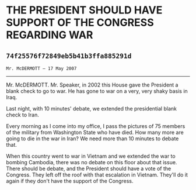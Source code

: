 # THE PRESIDENT SHOULD HAVE SUPPORT OF THE CONGRESS REGARDING WAR
## `74f25576f72849eb5b41b3ffa885291d`
`Mr. McDERMOTT — 17 May 2007`

---


Mr. McDERMOTT. Mr. Speaker, in 2002 this House gave the President a 
blank check to go to war. He has gone to war on a very, very shaky 
basis in Iraq.

Last night, with 10 minutes' debate, we extended the presidential 
blank check to Iran.

Every morning as I come into my office, I pass the pictures of 75 
members of the military from Washington State who have died. How many 
more are going to die in the war in Iran? We need more than 10 minutes 
to debate that.

When this country went to war in Vietnam and we extended the war to 
bombing Cambodia, there was no debate on this floor about that issue. 
There should be debate, and the President should have a vote of the 
Congress. They left off the roof with that escalation in Vietnam. 
They'll do it again if they don't have the support of the Congress.
